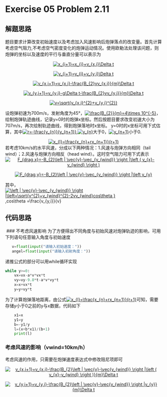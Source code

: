 # Exercise 05 Problem 2.11
## 解题思路
 题目要求计算改变初始速度以及考虑加入风速影响后炮弹落点的改变量。首先计算考虑空气阻力,不考虑空气密度变化的炮弹运动情况。使用欧勒法处理该问题，则炮弹的坐标以及速度的平行与垂直分量可以表示为

<div align=center><a href="http://www.codecogs.com/eqnedit.php?latex=x_{i&plus;1}=x_{i}&plus;v_{x,i}\Delta&space;t" target="_blank"><img src="http://latex.codecogs.com/gif.latex?x_{i&plus;1}=x_{i}&plus;v_{x,i}\Delta&space;t" title="x_{i+1}=x_{i}+v_{x,i}\Delta t" /></a>
 
<a href="http://www.codecogs.com/eqnedit.php?latex=y_{i&plus;1}=y_{i}&plus;v_{y,i}\Delta&space;t" target="_blank"><img src="http://latex.codecogs.com/gif.latex?y_{i&plus;1}=y_{i}&plus;v_{y,i}\Delta&space;t" title="y_{i+1}=y_{i}+v_{y,i}\Delta t" /></a>

<a href="http://www.codecogs.com/eqnedit.php?latex=v_{x,i&plus;1}=v_{x,i}-\frac{B_{2}vv_{x,i}}{m}\Delta&space;t" target="_blank"><img src="http://latex.codecogs.com/gif.latex?v_{x,i&plus;1}=v_{x,i}-\frac{B_{2}vv_{x,i}}{m}\Delta&space;t" title="v_{x,i+1}=v_{x,i}-\frac{B_{2}vv_{x,i}}{m}\Delta t" /></a>

<a href="http://www.codecogs.com/eqnedit.php?latex=v_{y,i&plus;1}=v_{y,i}-g\Delta&space;t-\frac{B_{2}vv_{y,i}}{m}\Delta&space;t" target="_blank"><img src="http://latex.codecogs.com/gif.latex?v_{y,i&plus;1}=v_{y,i}-g\Delta&space;t-\frac{B_{2}vv_{y,i}}{m}\Delta&space;t" title="v_{y,i+1}=v_{y,i}-g\Delta t-\frac{B_{2}vv_{y,i}}{m}\Delta t" /></a>

<a href="http://www.codecogs.com/eqnedit.php?latex=v=\sqrt{v_{x,i}^{2}&plus;v_{y,i}^{2}}" target="_blank"><img src="http://latex.codecogs.com/gif.latex?v=\sqrt{v_{x,i}^{2}&plus;v_{y,i}^{2}}" title="v=\sqrt{v_{x,i}^{2}+v_{y,i}^{2}}" /></a>
<div align=left>
 
 设炮弹初速为700m/s，发射角度为45°，<a href="http://www.codecogs.com/eqnedit.php?latex=\inline&space;\frac{B_{2}}{m}=4\times&space;10^{-5}" target="_blank"><img src="http://latex.codecogs.com/gif.latex?\inline&space;\frac{B_{2}}{m}=4\times&space;10^{-5}" title="\frac{B_{2}}{m}=4\times 10^{-5}" /></a>，绘制炮弹轨迹曲线，记录y=0时的炮弹x坐标。然后按题目要求改变初速大小为707m/s，再次绘制轨迹曲线，得到炮弹落地时x坐标。
 y=0时的x坐标可用下式估算，其中<a href="http://www.codecogs.com/eqnedit.php?latex=\inline&space;r=-\frac{y_{n}}{y_{n&plus;1}}" target="_blank"><img src="http://latex.codecogs.com/gif.latex?\inline&space;r=-\frac{y_{n}}{y_{n&plus;1}}" title="r=-\frac{y_{n}}{y_{n+1}}" /></a>,<a href="http://www.codecogs.com/eqnedit.php?latex=\inline&space;y_{n}" target="_blank"><img src="http://latex.codecogs.com/gif.latex?\inline&space;y_{n}" title="y_{n}" /></a>大于0，<a href="http://www.codecogs.com/eqnedit.php?latex=\inline&space;y_{n&plus;1}" target="_blank"><img src="http://latex.codecogs.com/gif.latex?\inline&space;y_{n&plus;1}" title="y_{n+1}" /></a>小于0.
 
<div align=center><a href="http://www.codecogs.com/eqnedit.php?latex=x_{l}=\frac{x_{n}&plus;rx_{n&plus;1}}{r&plus;1}" target="_blank"><img src="http://latex.codecogs.com/gif.latex?x_{l}=\frac{x_{n}&plus;rx_{n&plus;1}}{r&plus;1}" title="x_{l}=\frac{x_{n}+rx_{n+1}}{r+1}" /></a>
 <div align=left>
若考虑10km/s的水平风速，分成以下两种情况：1.风速与炮弹方向相同（tail wind）；2.风速与炮弹方向相反（head wind）。这时空气阻力可用下式表示
  
<div align=center><a href="http://www.codecogs.com/eqnedit.php?latex=F_{drag,x}=-B_{2}\left&space;|&space;\vec{v}-\vec_{v_{wind}}&space;\right&space;|\left&space;(&space;v_{x}-v_{wind}&space;\right&space;)" target="_blank"><img src="http://latex.codecogs.com/gif.latex?F_{drag,x}=-B_{2}\left&space;|&space;\vec{v}-\vec_{v_{wind}}&space;\right&space;|\left&space;(&space;v_{x}-v_{wind}&space;\right&space;)" title="F_{drag,x}=-B_{2}\left | \vec{v}-\vec_{v_{wind}} \right |\left ( v_{x}-v_{wind} \right )" /></a>
 
<a href="http://www.codecogs.com/eqnedit.php?latex=F_{drag,y}=-B_{2}\left&space;|&space;\vec{v}-\vec_{v_{wind}}&space;\right&space;|\left&space;v_{y}" target="_blank"><img src="http://latex.codecogs.com/gif.latex?F_{drag,y}=-B_{2}\left&space;|&space;\vec{v}-\vec_{v_{wind}}&space;\right&space;|\left&space;v_{y}" title="F_{drag,y}=-B_{2}\left | \vec{v}-\vec_{v_{wind}} \right |\left v_{y}" /></a>
 <div align=left>
其中，<a href="http://www.codecogs.com/eqnedit.php?latex=\inline&space;\left&space;|&space;\vec{v}-\vec_{v_{wind}}&space;\right&space;|\left=\sqrt{v^{2}&plus;v_{wind}^{2}-2vv_{wind}cos\theta&space;}" target="_blank"><img src="http://latex.codecogs.com/gif.latex?\inline&space;\left&space;|&space;\vec{v}-\vec_{v_{wind}}&space;\right&space;|\left=\sqrt{v^{2}&plus;v_{wind}^{2}-2vv_{wind}cos\theta&space;}" title="\left | \vec{v}-\vec_{v_{wind}} \right |\left=\sqrt{v^{2}+v_{wind}^{2}-2vv_{wind}cos\theta }" /></a>,cos\theta =\frac{v_{y,i}}{v}
 
## 代码思路
 ### 不考虑风速影响
 为了方便得出不同角度与初始风速对炮弹轨迹的影响，可用下列语句任意输入角度与初始速度
 ```python
    v=float(input("请输入初始速度："))
    angel=float(input("请输入初射角度："))
```
 递推公式的部分可以用while循环实现
```python
while y>=0:
    vx=vx-a*v*vx*t
    vy=vy-9.8*t-a*v*vy*t
    x=x+vx*t
    y=y+vy*t
```
为了计算炮弹落地距离，由公式<a href="http://www.codecogs.com/eqnedit.php?latex=x_{l}=\frac{x_{n}&plus;rx_{n&plus;1}}{r&plus;1}" target="_blank"><img src="http://latex.codecogs.com/gif.latex?x_{l}=\frac{x_{n}&plus;rx_{n&plus;1}}{r&plus;1}" title="x_{l}=\frac{x_{n}+rx_{n+1}}{r+1}" /></a>可知，需要存储y小于0之前的y与x数据，代码如下
```python
    x1=x
    y1=y
    b=-y1/y
    l=(x+b*x1)/(b+1)
    print(l)
```
### 考虑风速的影响（vwind=10km/h）
考虑风速的作用，只需要在炮弹速度表达式中修改阻尼项即可
<div align=center><a href="http://www.codecogs.com/eqnedit.php?latex=v_{x,i&plus;1}=v_{x,i}-\frac{B_{2}\left&space;|&space;\vec{v}-\vec{v_{wind}}&space;\right&space;|\left&space;(&space;v_{x}-v_{wind}&space;\right&space;)}{m}\Delta&space;t" target="_blank"><img src="http://latex.codecogs.com/gif.latex?v_{x,i&plus;1}=v_{x,i}-\frac{B_{2}\left&space;|&space;\vec{v}-\vec{v_{wind}}&space;\right&space;|\left&space;(&space;v_{x}-v_{wind}&space;\right&space;)}{m}\Delta&space;t" title="v_{x,i+1}=v_{x,i}-\frac{B_{2}\left | \vec{v}-\vec{v_{wind}} \right |\left ( v_{x}-v_{wind} \right )}{m}\Delta t" /></a>

<a href="http://www.codecogs.com/eqnedit.php?latex=v_{y,i&plus;1}=v_{y,i}-\frac{B_{2}\left&space;|&space;\vec{v}-\vec{v_{wind}}&space;\right&space;|v_{y}}{m}\Delta&space;t" target="_blank"><img src="http://latex.codecogs.com/gif.latex?v_{y,i&plus;1}=v_{y,i}-\frac{B_{2}\left&space;|&space;\vec{v}-\vec{v_{wind}}&space;\right&space;|v_{y}}{m}\Delta&space;t" title="v_{y,i+1}=v_{y,i}-\frac{B_{2}\left | \vec{v}-\vec{v_{wind}} \right |v_{y}}{m}\Delta t" /></a>
